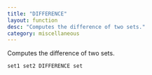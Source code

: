 ```yaml
---
title: "DIFFERENCE"
layout: function
desc: "Computes the difference of two sets."
category: miscellaneous
---
```


Computes the difference of two sets.

```
set1 set2 DIFFERENCE set
```